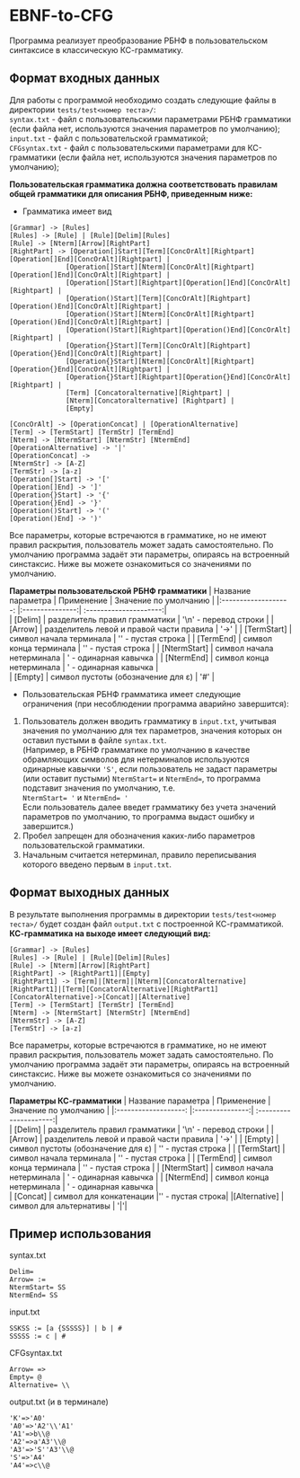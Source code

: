 # EBNF-to-CFG
Программа реализует преобразование РБНФ в пользовательском синтаксисе в классическую КС-грамматику.
## Формат входных данных  
Для работы с программой необходимо создать следующие файлы в директории ```tests/test<номер теста>/```:  
```syntax.txt``` - файл с пользовательскими параметрами РБНФ грамматики (если файла нет, используются значения параметров по умолчанию);  
```input.txt``` - файл с пользовательской грамматикой;  
```CFGsyntax.txt``` - файл с пользовательскими параметрами для КС-грамматики (если файла нет, используются значения параметров по умолчанию);  

**Пользовательская грамматика должна соответствовать правилам общей грамматики для описания РБНФ, приведенным ниже:**
- Грамматика имеет вид
 ```
[Grammar] -> [Rules]
[Rules] -> [Rule] | [Rule][Delim][Rules]
[Rule] -> [Nterm][Arrow][RightPart]  
[RightPart] -> [Operation[]Start][Term][ConcOrAlt][Rightpart][Operation[]End][ConcOrAlt][Rightpart] | 
               [Operation[]Start][Nterm][ConcOrAlt][Rightpart][Operation[]End][ConcOrAlt][Rightpart] |
               [Operation[]Start][Rightpart][Operation[]End][ConcOrAlt][Rightpart] |
               [Operation()Start][Term][ConcOrAlt][Rightpart][Operation()End][ConcOrAlt][Rightpart] |
               [Operation()Start][Nterm][ConcOrAlt][Rightpart][Operation()End][ConcOrAlt][Rightpart] |
               [Operation()Start][Rightpart][Operation()End][ConcOrAlt][Rightpart] |
               [Operation{}Start][Term][ConcOrAlt][Rightpart][Operation{}End][ConcOrAlt][Rightpart] |
               [Operation{}Start][Nterm][ConcOrAlt][Rightpart][Operation{}End][ConcOrAlt][Rightpart] |
               [Operation{}Start][Rightpart][Operation{}End][ConcOrAlt][Rightpart] |
               [Term] [Concatoralternative][Rightpart] |
               [Nterm][Concatoralternative] [Rightpart] | 
               [Empty] 

[ConcOrAlt] -> [OperationConcat] | [OperationAlternative]
[Term] -> [TermStart] [TermStr] [TermEnd]  
[Nterm] -> [NtermStart] [NtermStr] [NtermEnd] 
[OperationAlternative] -> '|'  
[OperationConcat] ->  
[NtermStr] -> [A-Z]
[TermStr] -> [a-z]
[Operation[]Start] -> '['  
[Operation[]End] -> ']'  
[Operation{}Start] -> '{'  
[Operation{}End] -> '}'  
[Operation()Start] -> '('  
[Operation()End] -> ')'  
 ```  
Все параметры, которые встречаются в грамматике, но не имеют правил раскрытия, пользователь может задать самостоятельно.
По умолчанию программа задаёт эти параметры, опираясь на встроенный синстаксис. Ниже вы можете ознакомиться со значениями по умолчанию.  

**Параметры пользовательской РБНФ грамматики**
| Название параметра  | Применение      | Значение по умолчанию |
|:-------------------: |:---------------:| :---------------------:|  
| [Delim]  | разделитель правил грамматики  | '\n' - перевод строки |
| [Arrow]  | разделитель левой и правой части правила  | '->' |
| [TermStart] | символ начала терминала  | '' - пустая строка |
| [TermEnd]  | символ конца терминала  | '' - пустая строка |
| [NtermStart]  | символ начала нетерминала  | ' - одинарная кавычка |
| [NtermEnd]  | символ конца нетерминала  | ' - одинарная кавычка |  
| [Empty]  | символ пустоты (обозначение для ε)  | '#' |

- Пользовательская РБНФ грамматика имеет следующие ограничения (при несоблюдении программа аварийно завершится):
1. Пользователь должен вводить грамматику в ```input.txt```, учитывая значения по умолчанию для тех параметров, значения которых он оставил пустыми в файле ```syntax.txt```.  
(Например, в РБНФ грамматике по умолчанию в качестве обрамляющих символов для нетерминалов используются одинарные кавычки ```'S'```, если пользователь не задаст параметры (или оставит пустыми) ```NtermStart=``` и ```NtermEnd=```, то программа подставит значения по умолчанию, т.е.  
```NtermStart= '``` и ```NtermEnd= '```  
Если пользователь далее введет грамматику без учета значений параметров по умолчанию, то программа выдаст ошибку и завершится.)
2. Пробел запрещен для обозначения каких-либо параметров пользовательской грамматики.
3. Начальным считается нетерминал, правило переписывания которого введено первым в ```input.txt```.  
    
## Формат выходных данных 
В результате выполнения программы в директории ```tests/test<номер теста>/``` будет создан файл ```output.txt``` с построенной КС-грамматикой.  
**КС-грамматика на выходе имеет следующий вид:**  
 ```
[Grammar] -> [Rules]
[Rules] -> [Rule] | [Rule][Delim][Rules]
[Rule] -> [Nterm][Arrow][RightPart]  
[RightPart] -> [RightPart1]|[Empty]
[RightPart1] -> [Term]|[Nterm]|[Nterm][ConcatorAlternative][RightPart1]|[Term][ConcatorAlternative][RightPart1]
[ConcatorAlternative]->[Concat]|[Alternative]
[Term] -> [TermStart] [TermStr] [TermEnd]  
[Nterm] -> [NtermStart] [NtermStr] [NtermEnd] 
[NtermStr] -> [A-Z]
[TermStr] -> [a-z]
 ```  
Все параметры, которые встречаются в грамматике, но не имеют правил раскрытия, пользователь может задать самостоятельно.
По умолчанию программа задаёт эти параметры, опираясь на встроенный синстаксис. Ниже вы можете ознакомиться со значениями по умолчанию. 

**Параметры КС-грамматики**
| Название параметра  | Применение      | Значение по умолчанию |
|:-------------------: |:---------------:| :---------------------:|  
| [Delim]  | разделитель правил грамматики  | '\n' - перевод строки |
| [Arrow]  | разделитель левой и правой части правила  | '->' |
| [Empty]  | символ пустоты (обозначение для ε)  | '' - пустая строка |
| [TermStart] | символ начала терминала  | '' - пустая строка |
| [TermEnd]  | символ конца терминала  | '' - пустая строка |
| [NtermStart]  | символ начала нетерминала  | ' - одинарная кавычка |
| [NtermEnd]  | символ конца нетерминала  | ' - одинарная кавычка |  
| [Concat] | символ для конкатенации |'' - пустая строка|
|[Alternative] | символ для альтернативы | '\|'|

## Пример использования
syntax.txt  
```
Delim= 
Arrow= :=
NtermStart= SS
NtermEnd= SS
```

input.txt  
```
SSKSS := [a {SSSSS}] | b | # 
SSSSS := c | #
```

CFGsyntax.txt   
```
Arrow= =>
Empty= @
Alternative= \\
```

output.txt (и в терминале)   
```
'K'=>'A0'
'A0'=>'A2'\\'A1'
'A1'=>b\\@
'A2'=>a'A3'\\@
'A3'=>'S''A3'\\@
'S'=>'A4'
'A4'=>c\\@
```
